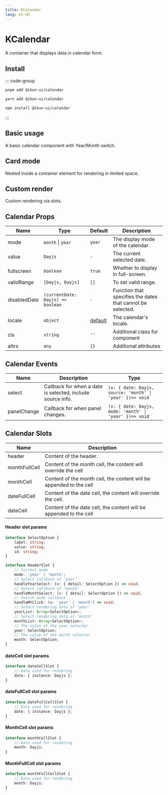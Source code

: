 ```yaml
---
title: KCalendar
lang: en-US
---
```


# KCalendar

A container that displays data in calendar form.

## Install

::: code-group

```bash [pnpm]
pnpm add @ikun-ui/calendar
```

```bash [yarn]
yarn add @ikun-ui/calendar
```

```bash [npm]
npm install @ikun-ui/calendar
```

:::

## Basic usage

A basic calendar component with Year/Month switch.

<demo src="calendar/basic.svelte"  github='Alert'></demo>

## Card mode

Nested inside a container element for rendering in limited space.

<demo src="calendar/card.svelte"  github='Alert'></demo>

## Custom render

Custom rendering via slots.

<demo src="calendar/custom.svelte"  github='Alert'></demo>

## Calendar Props

| Name         | Type                              | Default                                                                                       | Description                                                |
| ------------ | --------------------------------- | --------------------------------------------------------------------------------------------- | ---------------------------------------------------------- |
| mode         | `month` \| `year`                 | `year`                                                                                        | The display mode of the calendar.                          |
| value        | `Dayjs`                           | `-`                                                                                           | The current selected date.                                 |
| fullscreen   | `boolean`                         | `true`                                                                                        | Whether to display in full-screen.                         |
| validRange   | `[Dayjs, Dayjs]`                  | `[]`                                                                                          | To set valid range.                                        |
| disabledDate | `(currentDate: Dayjs) => boolean` | `-`                                                                                           | Function that specifies the dates that cannot be selected. |
| locale       | `object`                          | [default](https://github.com/ikun-svelte/ikun-ui/blob/main/components/Calendar/src/locale.ts) | The calendar's locale.                                     |
| cls          | `string`                          | `''`                                                                                          | Additional class for component                             |
| attrs        | `any`                             | `{}`                                                                                          | Additional attributes                                      |

## Calendar Events

| Name        | Description                                                | Type                                                     |
| ----------- | ---------------------------------------------------------- | -------------------------------------------------------- |
| select      | Callback for when a date is selected, include source info. | `(v: { date: Dayjs, source: 'month' \| 'year' })=> void` |
| panelChange | Callback for when panel changes.                           | `(v: { date: Dayjs, mode: 'month' \| 'year' })=> void`   |

## Calendar Slots

| Name          | Description                                                         |
| ------------- | ------------------------------------------------------------------- |
| header        | Content of the header.                                              |
| monthFullCell | Content of the month cell, the content will override the cell       |
| monthCell     | Content of the month cell, the content will be appended to the cell |
| dateFullCell  | Content of the date cell, the content will override the cell.       |
| dateCell      | Content of the date cell, the content will be appended to the cell  |

#### Header slot params

```typescript
interface SelectOption {
	label: string;
	value: string;
	id: string;
}
```

```typescript
interface HeaderSlot {
	// Current mode
	mode: 'year' | 'month';
	// Select callback of ‘year’
	handleYearSelect: (v: { detail: SelectOption }) => void;
	// Select callback of ‘month’
	handleMonthSelect: (v: { detail: SelectOption }) => void;
	// Switch mode callback
	handleMYClick: (v: 'year' | 'month') => void;
	// Select rendering data of ‘year’
	yearList: Array<SelectOption>;
	// Select rendering data of ‘month’
	monthList: Array<SelectOption>;
	// The value of the year selector
	year: SelectOption;
	// The value of the month selector
	month: SelectOption;
}
```

#### dateCell slot params

```typescript
interface dateCellSlot {
	// Data used for rendering
	date: { instance: Dayjs };
}
```

#### dateFullCell slot params

```typescript
interface dateFullCellSlot {
	// Data used for rendering
	date: { instance: Dayjs };
}
```

#### MonthCell slot params

```typescript
interface monthCellSlot {
	// Data used for rendering
	month: Dayjs;
}
```

#### MonthFullCell slot params

```typescript
interface monthFullCellSlot {
	// Data used for rendering
	month: Dayjs;
}
```
